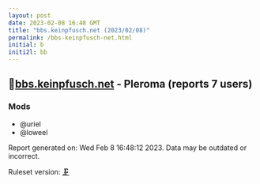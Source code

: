 ```yaml
---
layout: post
date: 2023-02-08 16:48 GMT
title: "bbs.keinpfusch.net (2023/02/08)"
permalink: /bbs-keinpfusch-net.html
initial: b
initi2l: bb
---
```


## 🐘[bbs.keinpfusch.net](https://bbs.keinpfusch.net) - Pleroma (reports 7 users)

### Mods
 * @uriel
 * @loweel

Report generated on: Wed Feb  8 16:48:12 2023. Data may be outdated or incorrect.

Ruleset version: [🗜](/version-clamp)
